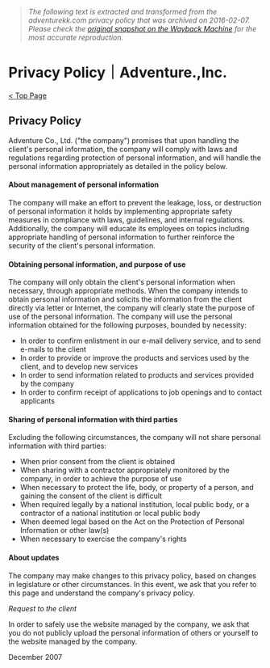 > *The following text is extracted and transformed from the adventurekk.com privacy policy that was archived on 2016-02-07. Please check the [original snapshot on the Wayback Machine](https://web.archive.org/web/20160207093257id_/http%3A//adventurekk.com/privacy-policy.html) for the most accurate reproduction.*

# Privacy Policy｜Adventure.,Inc.

[_<_ Top Page](http://en.adventurekk.com/)

## Privacy Policy

Adventure Co., Ltd. ("the company") promises that upon handling the client's personal information, the company will comply with laws and regulations regarding protection of personal information, and will handle the personal information appropriately as detailed in the policy below.

#### About management of personal information

The company will make an effort to prevent the leakage, loss, or destruction of personal information it holds by implementing appropriate safety measures in compliance with laws, guidelines, and internal regulations. Additionally, the company will educate its employees on topics including appropriate handling of personal information to further reinforce the security of the client's personal information.

#### Obtaining personal information, and purpose of use

The company will only obtain the client's personal information when necessary, through appropriate methods. When the company intends to obtain personal information and solicits the information from the client directly via letter or Internet, the company will clearly state the purpose of use of the personal information. The company will use the personal information obtained for the following purposes, bounded by necessity:

  * In order to confirm enlistment in our e-mail delivery service, and to send e-mails to the client
  * In order to provide or improve the products and services used by the client, and to develop new services
  * In order to send information related to products and services provided by the company
  * In order to confirm receipt of applications to job openings and to contact applicants



#### Sharing of personal information with third parties

Excluding the following circumstances, the company will not share personal information with third parties:

  * When prior consent from the client is obtained
  * When sharing with a contractor appropriately monitored by the company, in order to achieve the purpose of use
  * When necessary to protect the life, body, or property of a person, and gaining the consent of the client is difficult
  * When required legally by a national institution, local public body, or a contractor of a national institution or local public body
  * When deemed legal based on the Act on the Protection of Personal Information or other law(s)
  * When necessary to exercise the company's rights



#### About updates

The company may make changes to this privacy policy, based on changes in legislature or other circumstances. In this event, we ask that you refer to this page and understand the company's privacy policy.

*Request to the client*

In order to safely use the website managed by the company, we ask that you do not publicly upload the personal information of others or yourself to the website managed by the company.

December 2007
